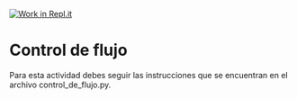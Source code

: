 [![Work in Repl.it](https://classroom.github.com/assets/work-in-replit-14baed9a392b3a25080506f3b7b6d57f295ec2978f6f33ec97e36a161684cbe9.svg)](https://classroom.github.com/online_ide?assignment_repo_id=4331992&assignment_repo_type=AssignmentRepo)
# Control de flujo

Para esta actividad debes seguir las instrucciones que se encuentran en el archivo control_de_flujo.py.
